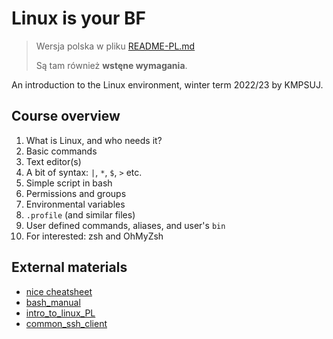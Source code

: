 # Linux is your BF

> Wersja polska w pliku [README-PL.md](README-PL.md)
> 
> Są tam również **wstęne wymagania**.

An introduction to the Linux environment, winter term 2022/23 by KMPSUJ.

## Course overview
1. What is Linux, and who needs it?
2. Basic commands
3. Text editor(s)
4. A bit of syntax: `|`, `*`, `$`, `>` etc.
5. Simple script in bash
6. Permissions and groups
7. Environmental variables
8. `.profile` (and similar files)
9. User defined commands, aliases, and user's `bin`
10. For interested: zsh and OhMyZsh 

## External materials
* [nice cheatsheet](https://sites.tufts.edu/cbi/files/2013/01/linux_cheat_sheet.pdf)
* [bash_manual](https://www.gnu.org/software/bash/manual/bash.html)
* [intro_to_linux_PL](http://siodmok.web.cern.ch/siodmok/ZarysLinuxa.pdf)
* [common_ssh_client](https://www.putty.org/)
